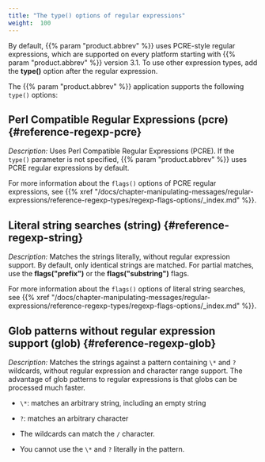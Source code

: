 ```yaml
---
title: "The type() options of regular expressions"
weight:  100
---
```

<!-- DISCLAIMER: This file is based on the syslog-ng Open Source Edition documentation https://github.com/balabit/syslog-ng-ose-guides/commit/2f4a52ee61d1ea9ad27cb4f3168b95408fddfdf2 and is used under the terms of The syslog-ng Open Source Edition Documentation License. The file has been modified by Axoflow. -->

By default, {{% param "product.abbrev" %}} uses PCRE-style regular expressions, which are supported on every platform starting with {{% param "product.abbrev" %}} version 3.1. To use other expression types, add the **type()** option after the regular expression.

The {{% param "product.abbrev" %}} application supports the following `type()` options:


## Perl Compatible Regular Expressions (pcre) {#reference-regexp-pcre}

*Description:* Uses Perl Compatible Regular Expressions (PCRE). If the `type()` parameter is not specified, {{% param "product.abbrev" %}} uses PCRE regular expressions by default.

For more information about the `flags()` options of PCRE regular expressions, see {{% xref "/docs/chapter-manipulating-messages/regular-expressions/reference-regexp-types/regexp-flags-options/_index.md" %}}.



## Literal string searches (string) {#reference-regexp-string}

*Description:* Matches the strings literally, without regular expression support. By default, only identical strings are matched. For partial matches, use the **flags("prefix")** or the **flags("substring")** flags.

For more information about the `flags()` options of literal string searches, see {{% xref "/docs/chapter-manipulating-messages/regular-expressions/reference-regexp-types/regexp-flags-options/_index.md" %}}.



## Glob patterns without regular expression support (glob) {#reference-regexp-glob}

*Description:* Matches the strings against a pattern containing `\*` and `?` wildcards, without regular expression and character range support. The advantage of glob patterns to regular expressions is that globs can be processed much faster.

  - `\*`: matches an arbitrary string, including an empty string

  - `?`: matches an arbitrary character

  - The wildcards can match the `/` character.

  - You cannot use the `\*` and `?` literally in the pattern.


